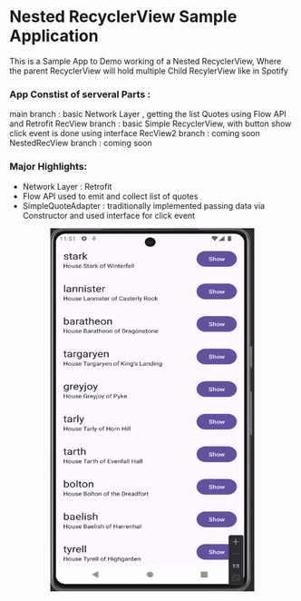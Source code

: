 # Nested RecyclerView Sample Application
This is a Sample App to Demo working of a Nested RecyclerView, Where the parent RecyclerView will hold multiple Child RecylerView like in Spotify

### App Constist of serveral Parts : 
main branch : basic Network Layer , getting the list Quotes using Flow API and Retrofit
RecView branch : basic Simple RecyclerView, with button show click event is done using interface
RecView2 branch : coming soon
NestedRecView branch : coming soon


### Major Highlights:
- Network Layer : Retrofit
- Flow API used to emit and collect list of quotes
- SimpleQuoteAdapter : traditionally implemented passing data via Constructor and used interface for click event


<p align="center">
  <img alt="RecView1" src="https://github.com/aman1sr/RecycleInRecyclerView/blob/RecView/screenshot/simpleRecView.png?raw=true" width="360" height="640">
</p>

